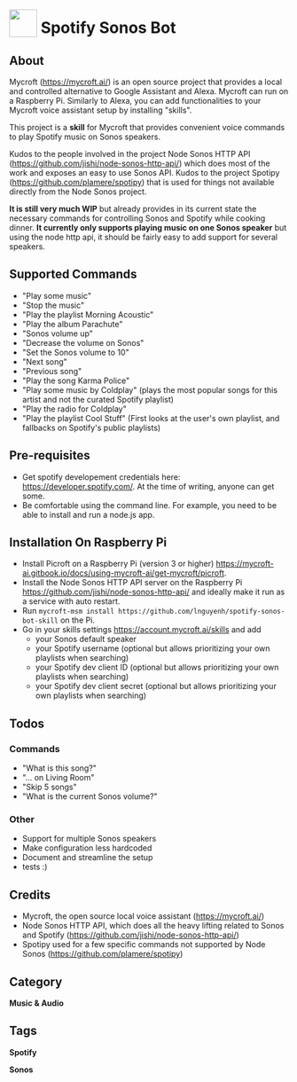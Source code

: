 # <img src="https://raw.githack.com/FortAwesome/Font-Awesome/master/svgs/solid/headphones.svg" card_color="#40DBB0" width="50" height="50" style="vertical-align:bottom"/> Spotify Sonos Bot
## About
Mycroft (https://mycroft.ai/) is an open source project that provides a local and controlled alternative to Google Assistant and Alexa. Mycroft can run on a Raspberry Pi. Similarly to Alexa, you can add functionalities to your Mycroft voice assistant setup by installing "skills".

This project is a **skill** for Mycroft that provides convenient voice commands to play Spotify music on Sonos speakers.

Kudos to the people involved in the project Node Sonos HTTP API (https://github.com/jishi/node-sonos-http-api/) which does most of the work and exposes an easy to use Sonos API.
Kudos to the project Spotipy (https://github.com/plamere/spotipy) that is used for things not available directly from the Node Sonos project. 

**It is still very much WIP** but already provides in its current state the necessary commands for controlling Sonos and Spotify while cooking dinner. **It currently only supports playing music on one Sonos speaker** but using the node http api, it should be fairly easy to add support for several speakers.

## Supported Commands
* "Play some music"
* "Stop the music"
* "Play the playlist Morning Acoustic"
* "Play the album Parachute"
* "Sonos volume up"
* "Decrease the volume on Sonos"
* "Set the Sonos volume to 10"
* "Next song"
* "Previous song"
* "Play the song Karma Police"
* "Play some music by Coldplay" (plays the most popular songs for this artist and not the curated Spotify playlist)
* "Play the radio for Coldplay"
* "Play the playlist Cool Stuff" (First looks at the user's own playlist, and fallbacks on Spotify's public playlists)

## Pre-requisites
* Get spotify developement credentials here: https://developer.spotify.com/. At the time of writing, anyone can get some.
* Be comfortable using the command line. For example, you need to be able to install and run a node.js app.

## Installation On Raspberry Pi
- Install Picroft on a Raspberry Pi (version 3 or higher) https://mycroft-ai.gitbook.io/docs/using-mycroft-ai/get-mycroft/picroft.
- Install the Node Sonos HTTP API server on the Raspberry Pi https://github.com/jishi/node-sonos-http-api/ and ideally make it run as a service with auto restart.
- Run `mycroft-msm install https://github.com/lnguyenh/spotify-sonos-bot-skill` on the Pi.
- Go in your skills settings https://account.mycroft.ai/skills and add
    - your Sonos default speaker
    - your Spotify username (optional but allows prioritizing your own playlists when searching)
    - your Spotify dev client ID (optional but allows prioritizing your own playlists when searching)
    - your Spotify dev client secret (optional but allows prioritizing your own playlists when searching)

## Todos
### Commands

* "What is this song?"
* "... on Living Room"
* "Skip 5 songs"
* "What is the current Sonos volume?"

### Other
* Support for multiple Sonos speakers
* Make configuration less hardcoded
* Document and streamline the setup
* tests :)

## Credits
* Mycroft, the open source local voice assistant (https://mycroft.ai/)
* Node Sonos HTTP API, which does all the heavy lifting related to Sonos and Spotify (https://github.com/jishi/node-sonos-http-api/)
* Spotipy used for a few specific commands not supported by Node Sonos (https://github.com/plamere/spotipy) 

## Category
**Music & Audio**

## Tags
**Spotify**

**Sonos**
